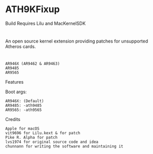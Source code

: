 # ATH9KFixup
Build Requires Lilu and MacKernelSDK
#
An open source kernel extension providing patches for unsupported Atheros cards.
#

    AR946X (AR9462 & AR9463)
    AR9485
    AR9565

Features

Boot args:

    AR946X: (Default)
    AR9485: -ath9485
    AR9565: -ath9565

Credits

    Apple for macOS
    vit9696 for Lilu.kext & for patch
    Pike R. Alpha for patch
    lvs1974 for original source code and idea
    chunnann for writing the software and maintaining it
